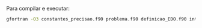 Para compilar e executar:
```bash
gfortran -O3 constantes_precisao.f90 problema.f90 definicao_EDO.f90 integrador_rk4.f90 atirador.f90 newton_raphson.f90 verificador_ordem.f90 main_verificacao.f90 -o verificar_ordem && ./verificar_ordem
```